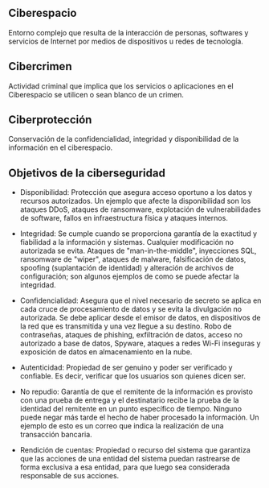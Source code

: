 ## Ciberespacio
Entorno complejo que resulta de la interacción de personas, softwares y servicios de Internet por medios de dispositivos u redes de tecnología.

## Cibercrimen
Actividad criminal que implica que los servicios o aplicaciones en el Ciberespacio se utilicen o sean blanco de un crimen.

## Ciberprotección
Conservación de la confidencialidad, integridad y disponibilidad de la información en el ciberespacio.

## Objetivos de la ciberseguridad
- Disponibilidad: Protección que asegura acceso oportuno a los datos y recursos autorizados. Un ejemplo que afecte la disponibilidad son los ataques DDoS, ataques de ransomware, explotación de vulnerabilidades de software, fallos en infraestructura física y ataques internos.

- Integridad: Se cumple cuando se proporciona garantía de la exactitud  y fiabilidad a la información y sistemas. Cualquier modificación no autorizada se evita. Ataques de "man-in-the-middle", inyecciones SQL, ransomware de "wiper", ataques de malware, falsificación de datos, spoofing (suplantación de identidad) y alteración de archivos de configuración; son algunos ejemplos de como se puede afectar la integridad.

- Confidencialidad: Asegura que el nivel necesario de secreto se aplica en cada cruce de procesamiento de datos y se evita la divulgación no autorizada. Se debe aplicar desde el emisor de datos, en dispositivos de la red que es transmitida y una vez llegue a su destino. Robo de contraseñas, ataques de phishing, exfiltración de datos, acceso no autorizado a base de datos, Spyware, ataques a redes Wi-Fi inseguras y exposición de datos en almacenamiento en la nube.

- Autenticidad: Propiedad de ser genuino y poder ser verificado y confiable. Es decir, verificar que los usuarios son quienes dicen ser.

- No repudio: Garantía de que el remitente de la información es provisto con una prueba de entrega y el destinatario recibe la prueba de la identidad del remitente en un punto específico de tiempo. Ninguno puede negar más tarde el hecho de haber procesado la información. Un ejemplo de esto es un correo que indica la realización de una transacción bancaria.

- Rendición de cuentas: Propiedad o recurso del sistema que garantiza que las acciones de una entidad del sistema puedan rastrearse de forma exclusiva a esa entidad, para que luego sea considerada responsable de sus acciones.



